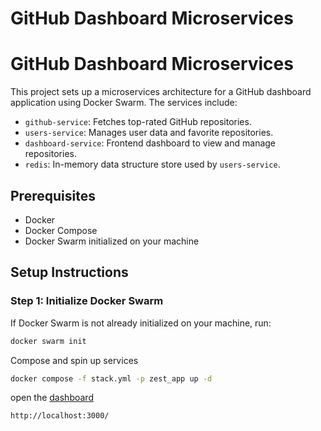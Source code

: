 # GitHub Dashboard Microservices
# GitHub Dashboard Microservices

This project sets up a microservices architecture for a GitHub dashboard application using Docker Swarm. The services include:
- `github-service`: Fetches top-rated GitHub repositories.
- `users-service`: Manages user data and favorite repositories.
- `dashboard-service`: Frontend dashboard to view and manage repositories.
- `redis`: In-memory data structure store used by `users-service`.

## Prerequisites

- Docker
- Docker Compose
- Docker Swarm initialized on your machine

## Setup Instructions

### Step 1: Initialize Docker Swarm

If Docker Swarm is not already initialized on your machine, run:

```bash
docker swarm init
```

Compose and spin up services
```bash
docker compose -f stack.yml -p zest_app up -d
```
open the [dashboard](http://localhost:3000/)

```url
http://localhost:3000/
```
